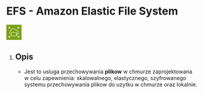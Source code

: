 # EFS - Amazon **Elastic File System**


![Elastic File System Icon](../images/services/Arch_Amazon-EFS_32.png)

1. Opis
    - 

    - Jest to usluga przechowywania **plikow** w chmurze zaprojektowana w celu zapewnienia: skalowalnego, elastycznego, szyfrowanego systemu przechowywania plikow do uzytku w chmurze oraz lokalnie.



</hr>